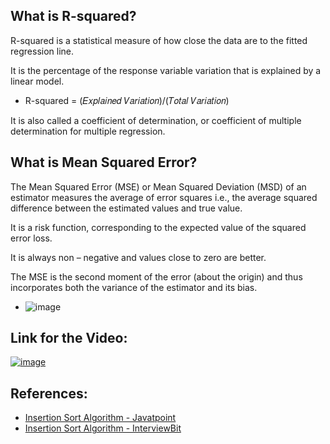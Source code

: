 ## What is R-squared?

R-squared is a statistical measure of how close the data are to the fitted regression line. 

It is the percentage of the response variable variation that is explained by a linear model.

* R-squared =  (𝐸𝑥𝑝𝑙𝑎𝑖𝑛𝑒𝑑 𝑉𝑎𝑟𝑖𝑎𝑡𝑖𝑜𝑛)/(𝑇𝑜𝑡𝑎𝑙 𝑉𝑎𝑟𝑖𝑎𝑡𝑖𝑜𝑛)

It is also called a coefficient of determination, or coefficient of multiple determination for multiple regression.

## What is Mean Squared Error?

The Mean Squared Error (MSE) or Mean Squared Deviation (MSD) of an estimator measures the average of error squares i.e., the average squared difference between the estimated values and true value. 

It is a risk function, corresponding to the expected value of the squared error loss. 

It is always non – negative and values close to zero are better. 

The MSE is the second moment of the error (about the origin) and thus incorporates both the variance of the estimator and its bias.

* ![image](https://user-images.githubusercontent.com/62233992/136449997-1e72d71a-3ee9-488e-889b-633a66805614.png)


## Link for the Video:

[![image](https://user-images.githubusercontent.com/62233992/135733502-f7001a91-db9e-4522-bad7-310ce2203bf0.png)](https://youtu.be/mWeRcNseryw)

## References:

* [Insertion Sort Algorithm - Javatpoint](https://www.javatpoint.com/insertion-sort)
* [Insertion Sort Algorithm - InterviewBit](https://www.interviewbit.com/tutorial/insertion-sort-algorithm/)
